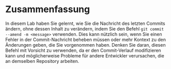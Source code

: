 # Zusammenfassung

In diesem Lab haben Sie gelernt, wie Sie die Nachricht des letzten Commits ändern, ohne dessen Inhalt zu verändern, indem Sie den Befehl `git commit --amend -m <message>` verwenden. Dies kann nützlich sein, wenn Sie einen Fehler in der Commit-Nachricht beheben müssen oder mehr Kontext zu den Änderungen geben, die Sie vorgenommen haben. Denken Sie daran, diesen Befehl mit Vorsicht zu verwenden, da er den Commit-Verlauf modifizieren kann und möglicherweise Probleme für andere Entwickler verursachen, die an demselben Repository arbeiten.
